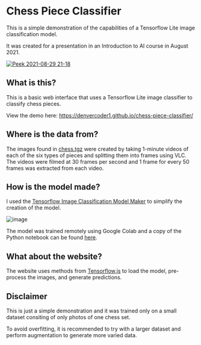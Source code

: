 # Chess Piece Classifier

This is a simple demonstration of the capabilities of a Tensorflow Lite image classification model.

It was created for a presentation in an Introduction to AI course in August 2021.

[![Peek 2021-08-29 21-18](https://user-images.githubusercontent.com/20955511/131261161-1fb7b30b-2250-4255-a6be-5444bf34925b.gif)](https://denvercoder1.github.io/chess-piece-classifier/)

## What is this?

This is a basic web interface that uses a Tensorflow Lite image classifier to classify chess pieces.

View the demo here: https://denvercoder1.github.io/chess-piece-classifier/

## Where is the data from?

The images found in [chess.tgz](data/chess.tgz) were created by taking 1-minute videos of each of the six types of pieces and splitting them into frames using VLC. The videos were filmed at 30 frames per second and 1 frame for every 50 frames was extracted from each video.

## How is the model made?

I used the [Tensorflow Image Classification Model Maker](https://www.tensorflow.org/lite/tutorials/model_maker_image_classification) to simplify the creation of the model.

![image](https://user-images.githubusercontent.com/20955511/131260911-44984a19-0177-447a-bb89-a115d151a6de.png)

The model was trained remotely using Google Colab and a copy of the Python notebook can be found [here](model_maker.ipynb).

## What about the website?

The website uses methods from [Tensorflow.js](https://js.tensorflow.org/api/latest/) to load the model, pre-process the images, and generate predictions.

## Disclaimer

This is just a simple demonstration and it was trained only on a small dataset consiting of only photos of one chess set.

To avoid overfitting, it is recommended to try with a larger dataset and perform augmentation to generate more varied data.
